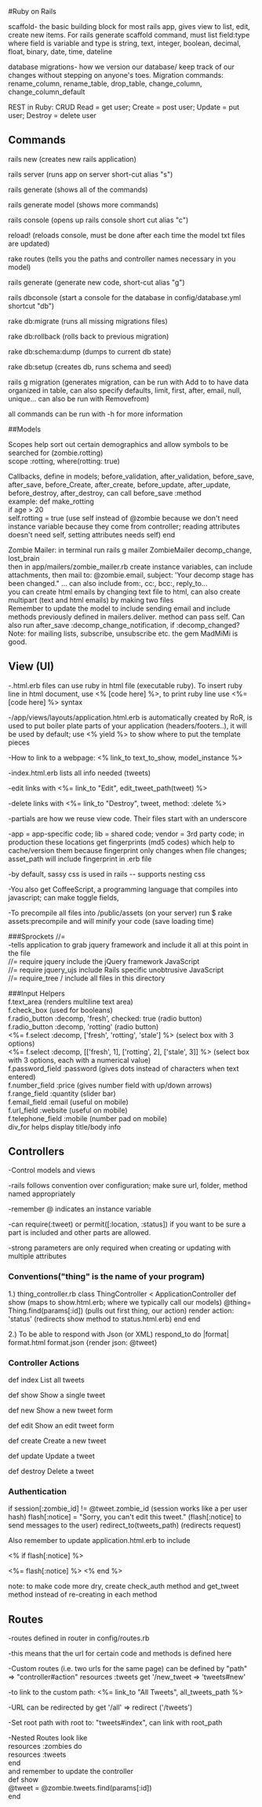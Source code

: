 #Ruby on Rails

scaffold- the basic building block for most rails app, gives view to list, edit, create new items.  For rails generate scaffold command, must list field:type where field is variable and type is string, text, integer, boolean, decimal, float, binary, date, time, dateline

database migrations- how we version our database/ keep track of our changes without stepping on anyone's toes.  Migration commands: rename_column, rename_table, drop_table, change_column, change_column_default

REST in Ruby: CRUD Read = get user; Create = post user; Update = put user; Destroy = delete user



## Commands

rails new (creates new rails application)

rails server (runs app on server short-cut alias "s")

rails generate (shows all of the commands)

rails generate model (shows more commands)

rails console (opens up rails console short cut alias "c")

reload! (reloads console, must be done after each time the model txt files are updated)

rake routes (tells you the paths and controller names necessary in you model)

rails generate (generate new code, short-cut alias "g")

rails dbconsole (start a console for the database in config/database.yml shortcut "db")

rake db:migrate (runs all missing migrations files)

rake db:rollback (rolls back to previous migration)

rake db:schema:dump (dumps to current db state)

rake db:setup (creates db, runs schema and seed)

rails g migration (generates migration, can be run with Add<Anything> to <Table name> to have data organized in table, can also specify defaults, limit, first, after, email, null, unique...  can also be run with Remove<anything>from<tablename>)


all commands can be run with -h for more information

##Models

Scopes help sort out certain demographics and allow symbols to be searched for (zombie.rotting)  
scope :rotting, where(rotting: true) 

Callbacks, define in models; before_validation, after_validation, before_save, after_save, before_Create, after_create, before_update, after_update, before_destroy, after_destroy, can call before_save :method  
example:  def make_rotting  
if age > 20  
self.rotting = true  (use self instead of @zombie because we don't need instance variable because they come from controller; reading attributes doesn't need self, setting attributes needs self)
end  

Zombie Mailer: in terminal run rails g mailer ZombieMailer decomp_change, lost_brain  
then in app/mailers/zombie_mailer.rb create instance variables, can include attachments, then mail to: @zombie.email, subject: 'Your decomp stage has been changed." ... can also include from:, cc:, bcc:, reply_to...  
you can create html emails by changing text file to html, can also create multipart (text and html emails) by making two files  
Remember to update the model to include sending email and include methods previously defined in mailers.deliver.  method can pass self.  Can also run after_save :decomp_change_notification, if :decomp_changed?  
Note: for mailing lists, subscribe, unsubscribe etc. the gem MadMiMi is good.

## View (UI)
-.html.erb files can use ruby in html file (executable ruby).  To insert ruby line in html document, use <% [code here] %>, to print ruby line use <%= [code here] %> syntax

-/app/views/layouts/application.html.erb is automatically created by RoR, is used to put boiler plate parts of your application (headers/footers..), it will be used by default; use <% yield %> to show where to put the template pieces

-How to link to a webpage: <% link_to text_to_show, model_instance %>

-index.html.erb lists all info needed (tweets)

-edit links with <%= link_to "Edit", edit_tweet_path(tweet) %>

-delete links with <%= link_to "Destroy", tweet, method: :delete %>

-partials are how we reuse view code.  Their files start with an underscore

-app = app-specific code; lib = shared code; vendor = 3rd party code; in production these locations get fingerprints (md5 codes) which help to cache/version them because fingerprint only changes when file changes; asset_path will include fingerprint in .erb file

-by default, sassy css is used in rails -- supports nesting css

-You also get CoffeeScript, a programming language that compiles into javascript; can make toggle fields, 

-To precompile all files into /public/assets (on your server) run $ rake assets:precompile   and will minify your code (save loading time)

###Sprockets //=  
-tells application to grab jquery framework and include it all at this point in the file  
//= require jquery   include the jQuery framework JavaScript  
//= require jquery_ujs include Rails specific unobtrusive JavaScript  
//= require_tree /   include all files in this directory  


###Input Helpers  
f.text_area (renders multiline text area)  
f.check_box (used for booleans)    
f.radio_button :decomp, 'fresh', checked: true (radio button)  
f.radio_button :decomp, 'rotting' (radio button)  
<%= f.select :decomp, ['fresh', 'rotting', 'stale'] %> (select box with 3 options)  
<%= f.select :decomp, [['fresh', 1], ['rotting', 2], ['stale', 3]] %> (select box with 3 options, each with a numerical value)  
f.password_field :password (gives dots instead of characters when text entered)  
f.number_field :price (gives number field with up/down arrows)  
f.range_field :quantity (slider bar)  
f.email_field :email (useful on mobile)  
f.url_field :website (useful on mobile)  
f.telephone_field :mobile (number pad on mobile)  
div_for helps display title/body info

## Controllers 

-Control models and views

-rails follows convention over configuration; make sure url, folder, method named appropriately

-remember @ indicates an instance variable

-can require(:tweet) or permit([:location, :status]) if you want to be sure a part is included and other parts are allowed.

-strong parameters are only required when creating or updating with multiple attributes

### Conventions("thing" is the name of your program)

1.) thing_controller.rb 
class ThingController < ApplicationController
def show (maps to show.html.erb; where we typically call our models)
@thing= Thing.find(params[:id]) (pulls out first thing, our action)
render action: 'status' (redirects show method to status.html.erb)
end
end

2.) To be able to respond with Json (or XML)
respond_to do |format|
format.html
format.json {render json: @tweet}

### Controller Actions

def index   List all tweets

def show  Show a single tweet

def new  Show a new tweet form

def edit  Show an edit tweet form

def create  Create a new tweet

def update  Update a tweet

def destroy  Delete a tweet

### Authentication

if session[:zombie_id] != @tweet.zombie_id (session works like a per user hash)
 flash[:notice] = "Sorry, you can't edit this tweet." (flash[:notice] to send messages to the user)
redirect_to(tweets_path) (redirects request)

Also remember to update application.html.erb to include

<% if flash[:notice] %> 
<div id ="notice">
<%= flash[:notice] %>  
<% end %>

note: to make code more dry, create check_auth method and get_tweet method instead of re-creating in each method

## Routes
-routes defined in router in config/routes.rb 

-this means that the url for certain code and methods is defined here

-Custom routes (i.e. two urls for the same page) can be defined by "path" => "controller#action"
resources :tweets
get '/new_tweet => 'tweets#new'

-to link to the custom path: <%= link_to "All Tweets", all_tweets_path %>

-URL can be redirected by get '/all' => redirect ('/tweets')

-Set root path with root to: "tweets#index", can link with root_path

-Nested Routes look like  
resources :zombies do  
  resources :tweets  
end  
and remember to update the controller  
def show  
   @tweet = @zombie.tweets.find(params[:id])  
end